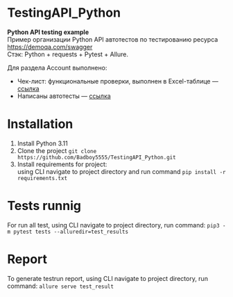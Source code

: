 # TestingAPI_Python
**Python API testing example**  
Пример организации Python API автотестов по тестированию ресурса https://demoqa.com/swagger   
Cтэк: Python + requests + Pytest + Allure. 
 
Для раздела Account выполнено:
- Чек-лист: функциональные проверки, выполнен в Excel-таблице — [ссылка](https://github.com/Badboy5555/TestingAPI_Python/blob/master/API%20%D1%87%D0%B5%D0%BA-%D0%BB%D0%B8%D1%81%D1%82.xlsx)
- Написаны автотесты — [ссылка](https://github.com/Badboy5555/TestingAPI_Python/tree/master/tests)

# Installation
1. Install Python 3.11
2. Clone the project `git clone https://github.com/Badboy5555/TestingAPI_Python.git`
3. Install requirements for project:   
   using CLI navigate to project directory and run command `pip install -r requirements.txt`

# Tests runnig
For run all test, using CLI navigate to project directory, run command: `pip3 -m pytest tests --alluredir=test_results`

# Report 
To generate testrun report, using CLI navigate to project directory, run command: `allure serve test_result`
